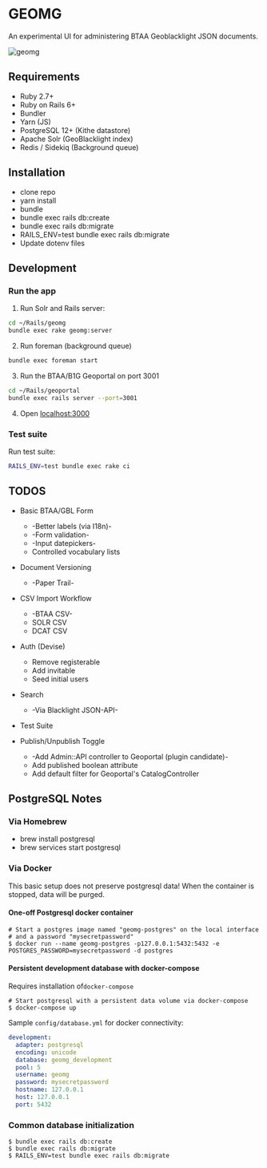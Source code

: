 # GEOMG

An experimental UI for administering BTAA Geoblacklight JSON documents.

![geomg](https://user-images.githubusercontent.com/69827/84302126-7940a300-ab1a-11ea-9cfc-9dd3c48a0cee.gif)

## Requirements

* Ruby 2.7+
* Ruby on Rails 6+
* Bundler
* Yarn (JS)
* PostgreSQL 12+ (Kithe datastore)
* Apache Solr  (GeoBlacklight index)
* Redis / Sidekiq (Background queue)

## Installation

* clone repo
* yarn install
* bundle
* bundle exec rails db:create
* bundle exec rails db:migrate
* RAILS_ENV=test bundle exec rails db:migrate
* Update dotenv files

## Development

### Run the app

1. Run Solr and Rails server:

```bash
cd ~/Rails/geomg
bundle exec rake geomg:server
```

2. Run foreman (background queue)
```bash
bundle exec foreman start
```

3. Run the BTAA/B1G Geoportal on port 3001
```bash
cd ~/Rails/geoportal
bundle exec rails server --port=3001
```

4. Open [localhost:3000](http://localhost:3000)


### Test suite

Run test suite:

```bash
RAILS_ENV=test bundle exec rake ci
```

## TODOS

* Basic BTAA/GBL Form
  - -Better labels (via I18n)-
  - -Form validation-
  - -Input datepickers-
  - Controlled vocabulary lists

* Document Versioning
  - -Paper Trail-

* CSV Import Workflow
  - -BTAA CSV-
  - SOLR CSV
  - DCAT CSV

* Auth (Devise)
  - Remove registerable
  - Add invitable
  - Seed initial users

* Search
  - -Via Blacklight JSON-API-

* Test Suite

* Publish/Unpublish Toggle
  - -Add Admin::API controller to Geoportal (plugin candidate)-
  - Add published boolean attribute
  - Add default filter for Geoportal's CatalogController

## PostgreSQL Notes

### Via Homebrew
* brew install postgresql
* brew services start postgresql

### Via Docker
This basic setup does not preserve postgresql data! When the container is stopped, data will be purged.

#### One-off Postgresql docker container
```
# Start a postgres image named "geomg-postgres" on the local interface
# and a password "mysecretpassword"
$ docker run --name geomg-postgres -p127.0.0.1:5432:5432 -e POSTGRES_PASSWORD=mysecretpassword -d postgres
```

#### Persistent development database with docker-compose
Requires installation of`docker-compose`

```
# Start postgresql with a persistent data volume via docker-compose
$ docker-compose up
```
Sample `config/database.yml` for docker connectivity:
```yaml
development:
  adapter: postgresql
  encoding: unicode
  database: geomg_development
  pool: 5
  username: geomg
  password: mysecretpassword
  hostname: 127.0.0.1
  host: 127.0.0.1
  port: 5432
```

### Common database initialization

```
$ bundle exec rails db:create
$ bundle exec rails db:migrate
$ RAILS_ENV=test bundle exec rails db:migrate
```
